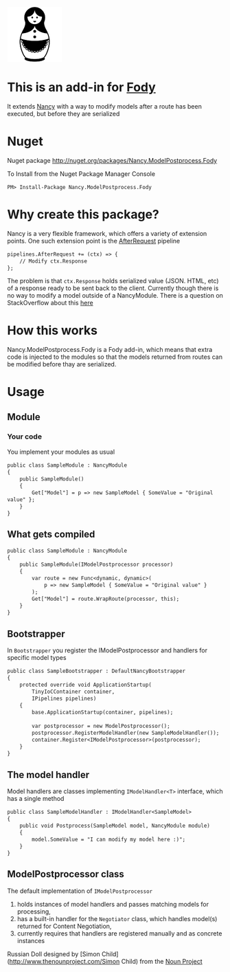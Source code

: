 ![matryoshka](https://raw.githubusercontent.com/tpluscode/Nancy.ModelPostprocess.Fody/master/icon.png)
# This is an add-in for [Fody](https://github.com/Fody/Fody/) 

It extends [Nancy](https://github.com/NancyFx/Nancy/) with a way to modify models after a route has been executed, but before they are serialized

# Nuget

Nuget package http://nuget.org/packages/Nancy.ModelPostprocess.Fody

To Install from the Nuget Package Manager Console 
    
    PM> Install-Package Nancy.ModelPostprocess.Fody
	
# Why create this package?
	
Nancy is a very flexible framework, which offers a variety of extension points. 
One such extension point is the [AfterRequest](https://github.com/NancyFx/Nancy/wiki/The-Application-Before%2C-After-and-OnError-pipelines) pipeline

	pipelines.AfterRequest += (ctx) => {
		// Modify ctx.Response
	};
	
The problem is that `ctx.Response` holds serialized value (JSON. HTML, etc) of a response ready to be sent back to the client. Currently though there is no way to modify a model outside of a NancyModule. There is a question on StackOverflow about this [here](http://stackoverflow.com/questions/19095350/nancy-modify-model-in-afterrequest-event)

# How this works

Nancy.ModelPostprocess.Fody is a Fody add-in, which means that extra code is injected to the modules so that the models returned from routes can be modified before thay are serialized. 
	
# Usage

## Module

### Your code

You implement your modules as usual

	public class SampleModule : NancyModule
    {
        public SampleModule()
        {
            Get["Model"] = p => new SampleModel { SomeValue = "Original value" };
        }
    }

## What gets compiled

	public class SampleModule : NancyModule
    {
        public SampleModule(IModelPostprocessor processor)
        {
			var route = new Func<dynamic, dynamic>(
				p => new SampleModel { SomeValue = "Original value" }
			);
            Get["Model"] = route.WrapRoute(processor, this);
        }
    }

## Bootstrapper

In `Bootstrapper` you register the IModelPostprocessor and handlers for specific model types

	public class SampleBootstrapper : DefaultNancyBootstrapper
    {
        protected override void ApplicationStartup(
        	TinyIoCContainer container, 
			IPipelines pipelines)
        {
            base.ApplicationStartup(container, pipelines);

            var postprocessor = new ModelPostprocessor();
            postprocessor.RegisterModelHandler(new SampleModelHandler());
            container.Register<IModelPostprocessor>(postprocessor);
        }
    }
	
## The model handler

Model handlers are classes implementing `IModelHandler<T>` interface, which has a single method

	public class SampleModelHandler : IModelHandler<SampleModel>
    {
        public void Postprocess(SampleModel model, NancyModule module)
        {
            model.SomeValue = "I can modify my model here :)";
        }
    }
	
## ModelPostprocessor class

The default implementation of `IModelPostprocessor` 

1. holds instances of model handlers and passes matching models for processing,
2. has a built-in handler for the `Negotiator` class, which handles model(s) returned for Content Negotiation,
3. currently requires that handlers are registered manually and as concrete instances

Russian Doll designed by [Simon Child](http://www.thenounproject.com/Simon Child) from the [Noun Project](http://www.thenounproject.com)